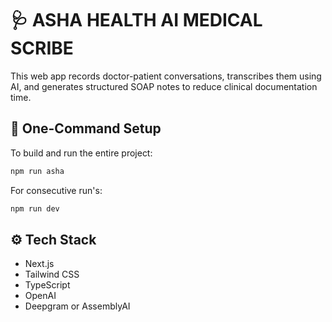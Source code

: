 
# 🩺 ASHA HEALTH AI MEDICAL SCRIBE
This web app records doctor-patient conversations, transcribes them using AI, and generates structured SOAP notes to reduce clinical documentation time.

## 🚀 One-Command Setup

To build and run the entire project:

```bash
npm run asha
```

For consecutive run's:
```bash
npm run dev

```


## ⚙️ Tech Stack

- Next.js
- Tailwind CSS
- TypeScript
- OpenAI
- Deepgram or AssemblyAI


